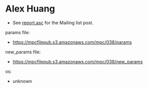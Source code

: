 # Alex Huang
* See [report.asc](./report.asc) for the Mailing list post.

params file:
* https://mpcfilepub.s3.amazonaws.com/mpc/038/params

new_params file:
* https://mpcfilepub.s3.amazonaws.com/mpc/038/new_params

os: 
* unknown
